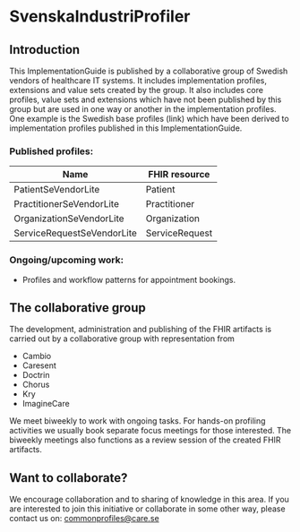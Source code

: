 # SvenskaIndustriProfiler

## Introduction
This ImplementationGuide is published by a collaborative group of Swedish vendors of healthcare IT systems. It includes implementation profiles, extensions and value sets created by the group.
It also includes core profiles, value sets and extensions which have not been published by this group but are used in one way or another in the implementation profiles. One example is the Swedish base profiles (link) which have been derived to implementation profiles published in this ImplementationGuide.

### Published profiles:

|Name|FHIR resource|
|----|----|
|PatientSeVendorLite|Patient|
|PractitionerSeVendorLite|Practitioner|
|OrganizationSeVendorLite|Organization|
|ServiceRequestSeVendorLite|ServiceRequest|

### Ongoing/upcoming work:
* Profiles and workflow patterns for appointment bookings.


## The collaborative group
The development, administration and publishing of the FHIR artifacts is carried out by a collaborative group with representation from
* Cambio
* Caresent
* Doctrin
* Chorus
* Kry
* ImagineCare

We meet biweekly to work with ongoing tasks. For hands-on profiling activities we usually book separate focus meetings for those interested. The biweekly meetings also functions as a review session of the created FHIR artifacts.


## Want to collaborate?
We encourage collaboration and to sharing of knowledge in this area. If you are interested to join this initiative or collaborate in some other way,  please contact us on: commonprofiles@care.se
